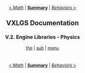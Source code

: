 <div align="center">

[< *Math*](5.1.math.md) | [**Summary**](0.0.index.md) | [*Behaviors* >](5.3.behaviors.md)

## VXLGS Documentation

### V.2. Engine Libraries - Physics

[the](5.2.physics.md#) | [sub](5.2.physics.md#) | [menu](5.2.physics.md#)

</div>

<div align="center">

#
[< *Math*](5.1.math.md) | [**Summary**](0.0.index.md) | [*Behaviors* >](5.3.behaviors.md)